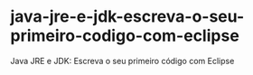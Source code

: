 # java-jre-e-jdk-escreva-o-seu-primeiro-codigo-com-eclipse
 Java JRE e JDK: Escreva o seu primeiro código com Eclipse

